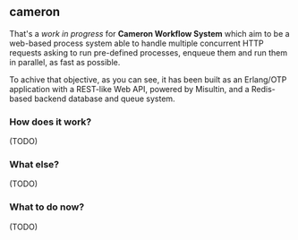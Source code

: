 ## cameron

That's a *work in progress* for **Cameron Workflow System** which aim to be a web-based process system able to handle multiple concurrent HTTP requests asking to run pre-defined processes, enqueue them and run them in parallel, as fast as possible.

To achive that objective, as you can see, it has been built as an Erlang/OTP application with a REST-like Web API, powered by Misultin, and a Redis-based backend database and queue system.

### How does it work?

(TODO)

### What else?

(TODO)

### What to do now?

(TODO)
